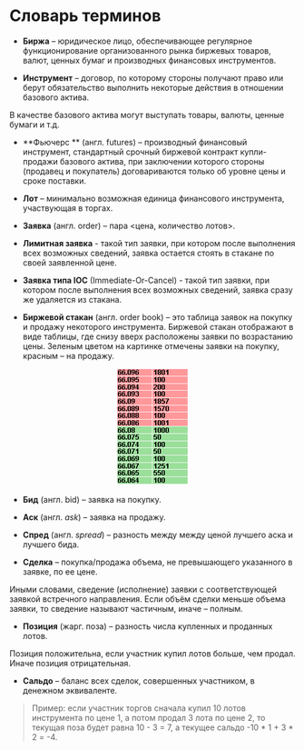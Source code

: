 # Словарь терминов

<a id="exchange"></a>

- **Биржа** – юридическое лицо, обеспечивающее регулярное функционирование организованного рынка биржевых товаров, валют, ценных бумаг и производных финансовых инструментов.

<a id="instrument"></a>

- **Инструмент** – договор, по которому стороны получают право или берут обязательство выполнить некоторые действия в отношении базового актива.

В качестве базового актива могут выступать товары, валюты, ценные бумаги и т.д.

<a id="futures"></a>

- **Фьючерс ** (англ. futures) – производный финансовый инструмент, стандартный срочный биржевой контракт купли-продажи базового актива, при заключении которого стороны (продавец и покупатель) договариваются только об уровне цены и сроке поставки.

<a id="lot"></a>

- **Лот** – минимально возможная единица финансового инструмента, участвующая в торгах.

<a id="order"></a>

- **Заявка** (англ. order) – пара <цена, количество лотов>.

<a id="limit_order"></a>

- **Лимитная заявка** - такой тип заявки, при котором после выполнения всех возможных сведений, заявка остается стоять в стакане по своей заявленной цене.

<a id="ioc_order"></a>

- **Заявка типа IOC** (Immediate-Or-Cancel) - такой тип заявки, при котором после выполнения всех возможных сведений, заявка сразу же удаляется из стакана.

<a id="order_book"></a>

- **Биржевой стакан** (англ. order book) – это таблица заявок на покупку и продажу некоторого инструмента. Биржевой стакан отображают в виде таблицы, где снизу вверх расположены заявки по возрастанию цены. Зеленым цветом на картинке отмечены заявки на покупку, красным – на продажу.

<p align="center">
<img src="img/order_book_example.png" alt="Пример биржевого стакана">
</p>

<a id="bid"></a>

- **Бид** (англ. bid) – заявка на покупку.

<a id="ask"></a>

- **Аск** (англ. *ask*) – заявка на продажу.

<a id="spred"></a>

- **Спред** (англ. *spread*) – разность между между ценой лучшего аска и лучшего бида.

<a id="deal"></a>

- **Сделка** – покупка/продажа объема, не превышающего указанного в заявке, по ее цене.

Иными словами, сведение (исполнение) заявки с соответствующей заявкой встречного направления.
Если объём сделки меньше объема заявки, то сведение называют частичным, иначе – полным.

<a id="position"></a>

- **Позиция** (жарг. поза) – разность числа купленных и проданных лотов.

Позиция положительна, если участник купил лотов больше, чем продал.
Иначе позиция отрицательная.

<a id="saldo"></a>

- **Сальдо** – баланс всех сделок, совершенных участником, в денежном эквиваленте.
 > Пример: если участник торгов сначала купил 10 лотов инструмента по цене 1, а потом продал 3 лота по цене 2, то текущая поза будет равна 10 - 3 = 7, а текущее сальдо -10 \* 1 + 3 \* 2 = -4.
